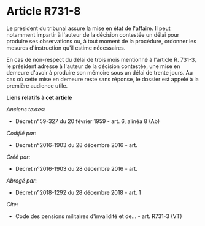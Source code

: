 # Article R731-8

Le président du tribunal assure la mise en état de l'affaire. Il peut notamment impartir à l'auteur de la décision contestée
un délai pour produire ses observations ou, à tout moment de la procédure, ordonner les mesures d'instruction qu'il estime
nécessaires.

En cas de non-respect du délai de trois mois mentionné à l'article R. 731-3, le président adresse à l'auteur de la décision
contestée, une mise en demeure d'avoir à produire son mémoire sous un délai de trente jours. Au cas où cette mise en demeure
reste sans réponse, le dossier est appelé à la première audience utile.

**Liens relatifs à cet article**

_Anciens textes_:

  - Décret n°59-327 du 20 février 1959 - art. 6, alinéa 8 (Ab)

_Codifié par_:

  - Décret n°2016-1903 du 28 décembre 2016 - art.

_Créé par_:

  - Décret n°2016-1903 du 28 décembre 2016 - art.

_Abrogé par_:

  - Décret n°2018-1292 du 28 décembre 2018 - art. 1

_Cite_:

  - Code des pensions militaires d'invalidité et de... - art. R731-3 (VT)
